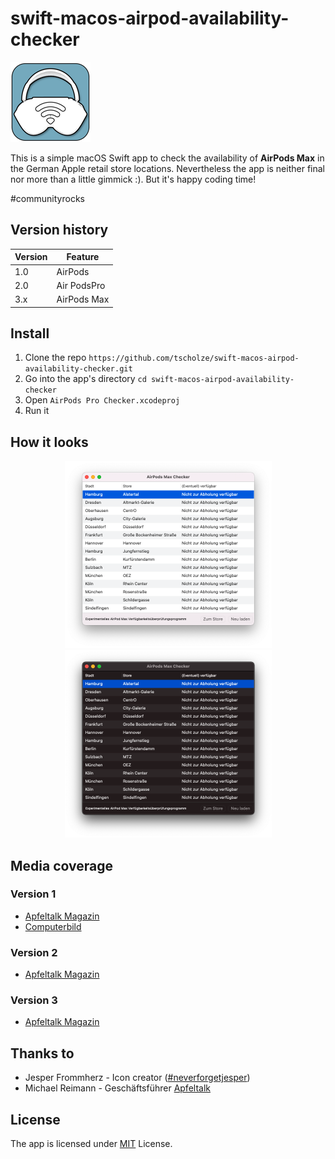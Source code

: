 # swift-macos-airpod-availability-checker

![Logo](docs/icon.png "Logo (Jesper Frommherz, Michael Reimann)")

This is a simple macOS Swift app to check the availability of **AirPods Max** in the German Apple retail store locations. 
Nevertheless the app is neither final nor more than a little gimmick :). But it's happy coding time!

#communityrocks

## Version history

|Version|Feature|
|-|-|
|1.0|AirPods|
|2.0|Air PodsPro|
|3.x|AirPods Max|

## Install
1. Clone the repo `https://github.com/tscholze/swift-macos-airpod-availability-checker.git`
2. Go into the app's directory `cd swift-macos-airpod-availability-checker`
4. Open `AirPods Pro Checker.xcodeproj`
5. Run it

## How it looks

<div style="text-align:center">
	<a href="docs/screenshot-light.png">
		<img src="docs/screenshot-light.png" height="300px" />
	</a>

<a href="docs/screenshot-dark.png">
		<img src="docs/screenshot-dark.png" height="300px" />
	</a>
</div>

## Media coverage
### Version 1
- [Apfeltalk Magazin](https://www.apfeltalk.de/magazin/news/airpods-verfuegbarkeit/) 
- [Computerbild](https://www.computerbild.de/artikel/cb-News-Internet-AirPods-ausverkauft-trotzdem-kaufen-18116593.html)

### Version 2
- [Apfeltalk Magazin](https://www.apfeltalk.de/magazin/in-eigener-sache/airpods-pro-checker-unsere-app-zeigt-euch-die-verfuegbarkeit-in-den-stores/)

### Version 3
- [Apfeltalk Magazin](https://www.apfeltalk.de/magazin/news/airpods-max-gesucht-unser-airpods-max-checker-hilft/)

## Thanks to
- Jesper Frommherz - Icon creator ([#neverforgetjesper](https://twitter.com/hashtag/neverforgetjesper))
- Michael Reimann - Geschäftsführer [Apfeltalk](https://apfeltalk.de)

## License
The app is licensed under [MIT](https://en.wikipedia.org/wiki/MIT_License) License.

